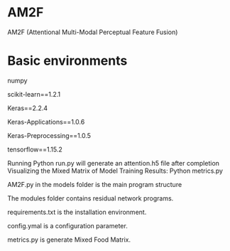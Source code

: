 # AM2F

AM2F (Attentional Multi-Modal Perceptual Feature Fusion)

# Basic environments

numpy

scikit-learn==1.2.1

Keras==2.2.4

Keras-Applications==1.0.6

Keras-Preprocessing==1.0.5

tensorflow==1.15.2



Running Python run.py will generate an attention.h5 file after completion
Visualizing the Mixed Matrix of Model Training Results: Python metrics.py

AM2F.py in the models folder is the main program structure

The modules folder contains residual network programs.

requirements.txt is the installation environment.

config.ymal is a configuration parameter.

metrics.py is generate Mixed Food Matrix.


